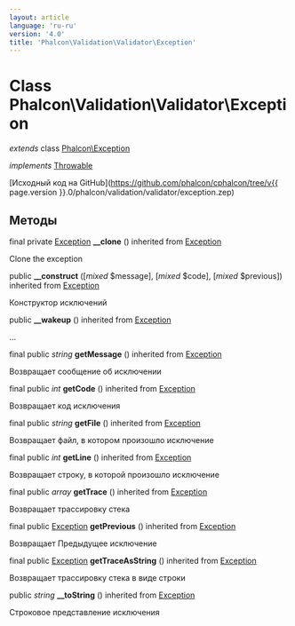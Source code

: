```yaml
---
layout: article
language: 'ru-ru'
version: '4.0'
title: 'Phalcon\Validation\Validator\Exception'
---
```

# Class **Phalcon\Validation\Validator\Exception**

*extends* class [Phalcon\Exception](Phalcon_Exception)

*implements* [Throwable](https://php.net/manual/en/class.throwable.php)

[Исходный код на GitHub](https://github.com/phalcon/cphalcon/tree/v{{ page.version }}.0/phalcon/validation/validator/exception.zep)

## Методы

final private [Exception](https://php.net/manual/en/class.exception.php) **__clone** () inherited from [Exception](https://php.net/manual/en/class.exception.php)

Clone the exception

public **__construct** ([*mixed* $message], [*mixed* $code], [*mixed* $previous]) inherited from [Exception](https://php.net/manual/en/class.exception.php)

Конструктор исключений

public **__wakeup** () inherited from [Exception](https://php.net/manual/en/class.exception.php)

...

final public *string* **getMessage** () inherited from [Exception](https://php.net/manual/en/class.exception.php)

Возвращает сообщение об исключении

final public *int* **getCode** () inherited from [Exception](https://php.net/manual/en/class.exception.php)

Возвращает код исключения

final public *string* **getFile** () inherited from [Exception](https://php.net/manual/en/class.exception.php)

Возвращает файл, в котором произошло исключение

final public *int* **getLine** () inherited from [Exception](https://php.net/manual/en/class.exception.php)

Возвращает строку, в которой произошло исключение

final public *array* **getTrace** () inherited from [Exception](https://php.net/manual/en/class.exception.php)

Возвращает трассировку стека

final public [Exception](https://php.net/manual/en/class.exception.php) **getPrevious** () inherited from [Exception](https://php.net/manual/en/class.exception.php)

Возвращает Предыдущее исключение

final public [Exception](https://php.net/manual/en/class.exception.php) **getTraceAsString** () inherited from [Exception](https://php.net/manual/en/class.exception.php)

Возвращает трассировку стека в виде строки

public *string* **__toString** () inherited from [Exception](https://php.net/manual/en/class.exception.php)

Строковое представление исключения